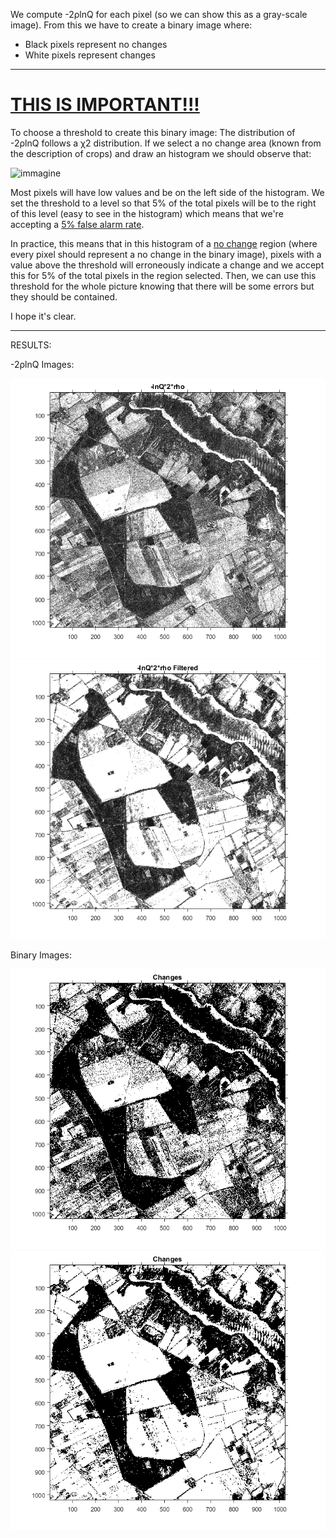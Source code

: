 We compute -2ρlnQ for each pixel (so we can show this as a gray-scale image). From this we have to create a binary image where:  
- Black pixels represent no changes
- White pixels represent changes

---
# <ins>THIS IS IMPORTANT!!!</ins>

To choose a threshold to create this binary image: The distribution of -2ρlnQ follows a χ2 distribution. If we select a no change area (known from the description of crops) and draw an histogram we should observe that:

![immagine](https://github.com/Roberto888888/Remote-Sensing-Project-Polarimetric-SAR/assets/90435131/4dcef14a-db7e-467d-8489-4b75a1c1deb8)

Most pixels will have low values and be on the left side of the histogram. We set the threshold to a level so that 5% of the total pixels will be to the right of this level (easy to see in the histogram) which means that we're accepting a <ins>5% false alarm rate</ins>.

In practice, this means that in this histogram of a <ins>no change</ins> region (where every pixel should represent a no change in the binary image), pixels with a value above the threshold will erroneously indicate a change and we accept this for 5% of the total pixels in the region selected. Then, we can use this threshold for the whole picture knowing that there will be some errors but they should be contained.

I hope it's clear.

---
RESULTS:

-2ρlnQ Images:

![](https://github.com/Roberto888888/Remote-Sensing-Project-Polarimetric-SAR/blob/main/5-Change-Detection/lnQ.bmp)
![](https://github.com/Roberto888888/Remote-Sensing-Project-Polarimetric-SAR/blob/main/5-Change-Detection/lnQ%20Filtered.bmp)

Binary Images:

![](https://github.com/Roberto888888/Remote-Sensing-Project-Polarimetric-SAR/blob/main/5-Change-Detection/changes.bmp)
![](https://github.com/Roberto888888/Remote-Sensing-Project-Polarimetric-SAR/blob/main/5-Change-Detection/changes%20Filtered.bmp)
